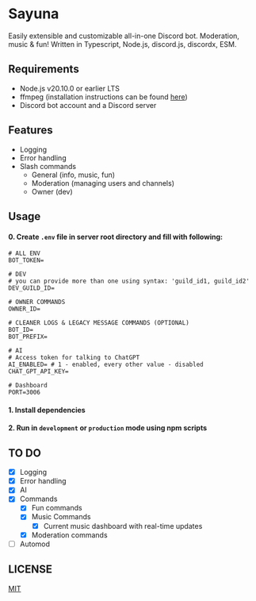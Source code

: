 # Sayuna

Easily extensible and customizable all-in-one Discord bot. Moderation, music & fun!
Written in Typescript, Node.js, discord.js, discordx, ESM.


## Requirements
- Node.js v20.10.0 or earlier LTS
- ffmpeg (installation instructions can be found [here](https://ffmpeg.org/download.html))
- Discord bot account and a Discord server

## Features
- Logging
- Error handling
- Slash commands
    - General (info, music, fun)
    - Moderation (managing users and channels)
    - Owner (dev)


## Usage
#### 0.  Create ``.env`` file in server root directory and fill with following:

```
# ALL ENV
BOT_TOKEN=

# DEV
# you can provide more than one using syntax: 'guild_id1, guild_id2'
DEV_GUILD_ID=

# OWNER COMMANDS
OWNER_ID=

# CLEANER LOGS & LEGACY MESSAGE COMMANDS (OPTIONAL)
BOT_ID=
BOT_PREFIX=

# AI
# Access token for talking to ChatGPT
AI_ENABLED= # 1 - enabled, every other value - disabled
CHAT_GPT_API_KEY=

# Dashboard
PORT=3006
```

#### 1.  Install dependencies


#### 2.  Run in ``development`` or ``production`` mode using npm scripts


## TO DO
- [x] Logging
- [x] Error handling
- [x] AI
- [x] Commands
	- [x] Fun commands
	- [x] Music Commands
        - [x] Current music dashboard with real-time updates
	- [x] Moderation commands
- [ ] Automod

## LICENSE
[MIT](https://choosealicense.com/licenses/mit/)